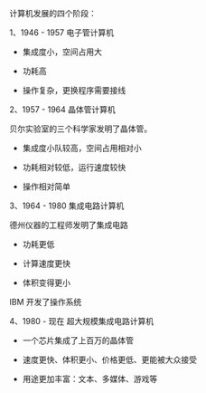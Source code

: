 计算机发展的四个阶段：

1、1946 - 1957 电子管计算机

- 集成度小，空间占用大

- 功耗高

- 操作复杂，更换程序需要接线

2、1957 - 1964 晶体管计算机

贝尔实验室的三个科学家发明了晶体管。

- 集成度小队较高，空间占用相对小

- 功耗相对较低，运行速度较快

- 操作相对简单

3、1964 - 1980 集成电路计算机

德州仪器的工程师发明了集成电路

- 功耗更低

- 计算速度更快

- 体积变得更小

IBM 开发了操作系统

4、1980 - 现在  超大规模集成电路计算机

 - 一个芯片集成了上百万的晶体管

 - 速度更快、体积更小、价格更低、更能被大众接受

 - 用途更加丰富：文本、多媒体、游戏等